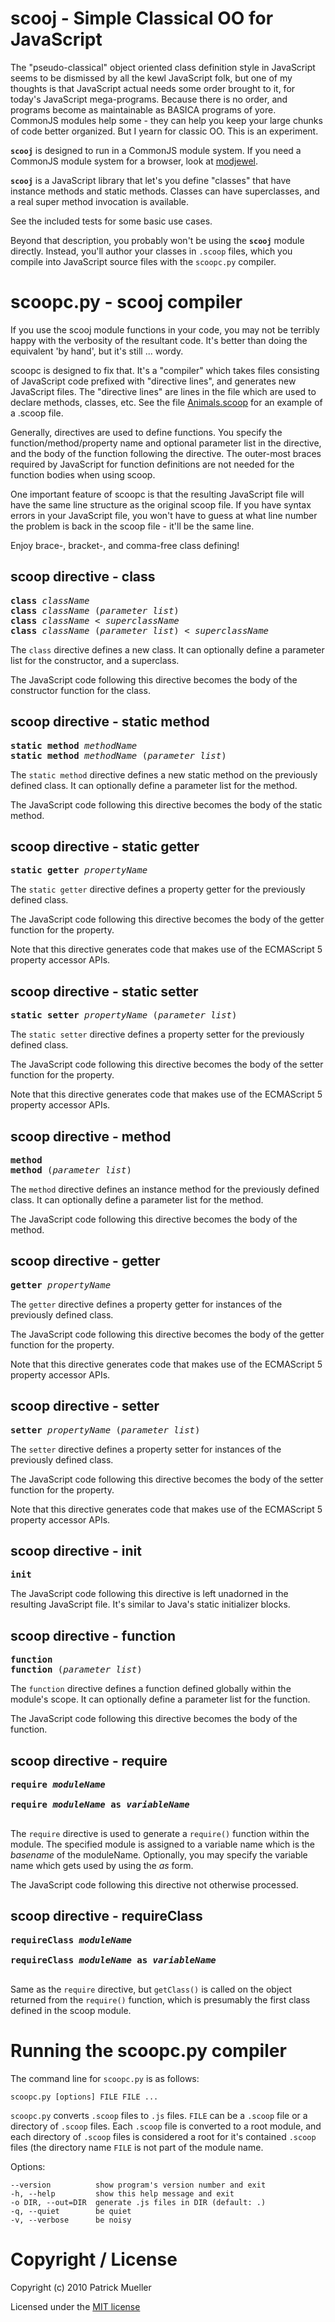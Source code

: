 scooj - Simple Classical OO for JavaScript
===============================================================================

The "pseudo-classical" object oriented class definition style in JavaScript 
seems to be dismissed by all the kewl JavaScript folk, but one of my
thoughts is that JavaScript actual needs some order brought to it, for
today's JavaScript mega-programs.  Because there is no order, and
programs become as maintainable as BASICA programs of yore. CommonJS
modules help some - they can help you keep your large chunks of code
better organized.  But I yearn for classic OO.  This is an experiment.

**`scooj`** is designed to run in a CommonJS module system.  If you need
a CommonJS module system for a browser, look at 
[modjewel](https://github.com/pmuellr/modjewel). 

**`scooj`** is a JavaScript library that let's you define "classes" that have
instance methods and static methods.  Classes can have superclasses, and
a real super method invocation is available.

See the included tests for some basic use cases.

Beyond that description, you probably won't be using the **`scooj`** module
directly.  Instead, you'll author your classes in `.scoop` files, which you
compile into JavaScript source files with the `scoopc.py` compiler.


scoopc.py - scooj compiler
===============================================================================

If you use the scooj module functions in your code, you may not be terribly
happy with the verbosity of the resultant code.  It's better than doing
the equivalent 'by hand', but it's still ... wordy.

scoopc is designed to fix that.  It's a "compiler" which takes files consisting
of JavaScript code prefixed with "directive lines", and generates new 
JavaScript files.  The "directive lines" are lines in the file which are used
to declare methods, classes, etc.  See the file 
[Animals.scoop](https://github.com/pmuellr/scooj/blob/master/test-cases/scoop/Animals.scoop) for an example of a
.scoop file.

Generally, directives are used to define functions.  You specify the
function/method/property name and optional parameter list in the
directive, and the body of the function following the directive.  The
outer-most braces required by JavaScript for function definitions are not
needed for the function bodies when using scoop.

One important feature of scoopc is that the resulting JavaScript file will
have the same line structure as the original scoop file.  If you have syntax
errors in your JavaScript file, you won't have to guess at what line number
the problem is back in the scoop file - it'll be the same line.

Enjoy brace-, bracket-, and comma-free class defining!


scoop directive - class
-------------------------------------------------------------------------------

<pre>
<b>class</b> <i>className</i>
<b>class</b> <i>className</i> (<i>parameter list</i>)
<b>class</b> <i>className</i> &lt; <i>superclassName</i>
<b>class</b> <i>className</i> (<i>parameter list</i>) < <i>superclassName</i>
</pre>

The `class` directive defines a new class.  It can optionally define a parameter 
list for the constructor, and a superclass.

The JavaScript code following this directive becomes 
the body of the constructor function for the class.


scoop directive - static method
-------------------------------------------------------------------------------

<pre>
<b>static method</b> <i>methodName</i>
<b>static method</b> <i>methodName</i> (<i>parameter list</i>)
</pre>

The `static method` directive defines a new static method on the previously
defined class.
It can optionally define a parameter list for the method.

The JavaScript code following this directive becomes 
the body of the static method.


scoop directive - static getter
-------------------------------------------------------------------------------

<pre>
<b>static getter</b> <i>propertyName</i>
</pre>

The `static getter` directive defines a property getter for the previously
defined class.

The JavaScript code following this directive becomes 
the body of the getter function for the property.

Note that this directive generates code that makes use of the 
ECMAScript 5 property accessor APIs.


scoop directive - static setter
-------------------------------------------------------------------------------

<pre>
<b>static setter</b> <i>propertyName</i> (<i>parameter list</i>)
</pre>

The `static setter` directive defines a property setter for the previously
defined class.

The JavaScript code following this directive becomes 
the body of the setter function for the property.

Note that this directive generates code that makes use of the 
ECMAScript 5 property accessor APIs.


scoop directive - method
-------------------------------------------------------------------------------

<pre>
<b>method</b>
<b>method</b> (<i>parameter list</i>)
</pre>

The `method` directive defines an instance method for the previously defined
class.
It can optionally define a parameter list for the method.

The JavaScript code following this directive becomes 
the body of the method.


scoop directive - getter
-------------------------------------------------------------------------------

<pre>
<b>getter</b> <i>propertyName</i>
</pre>

The `getter` directive defines a property getter for instances of the previously
defined class.

The JavaScript code following this directive becomes 
the body of the getter function for the property.

Note that this directive generates code that makes use of the 
ECMAScript 5 property accessor APIs.


scoop directive - setter
-------------------------------------------------------------------------------

<pre>
<b>setter</b> <i>propertyName</i> (<i>parameter list</i>)
</pre>

The `setter` directive defines a property setter for instances of the previously
defined class.

The JavaScript code following this directive becomes 
the body of the setter function for the property.

Note that this directive generates code that makes use of the 
ECMAScript 5 property accessor APIs.


scoop directive - init
-------------------------------------------------------------------------------

<pre>
<b>init</b>
</pre>

The JavaScript code following this directive is left
unadorned in the resulting JavaScript file. It's similar to
Java's static initializer blocks.


scoop directive - function
-------------------------------------------------------------------------------

<pre>
<b>function</b>
<b>function</b> (<i>parameter list</i>)
</pre>

The `function` directive defines a function defined globally within the
module's scope.
It can optionally define a parameter list for the function.

The JavaScript code following this directive becomes 
the body of the function.


scoop directive - require
-------------------------------------------------------------------------------

<pre>
<b>require <i>moduleName</i></b><br>
<b>require <i>moduleName</i> as <i>variableName</i></b><br>
</pre>

The `require` directive is used to generate a `require()` function within the
module.  The specified module is assigned to a variable name which
is the _basename_ of the moduleName.  Optionally, you may specify the
variable name which gets used by using the _as_ form.

The JavaScript code following this directive not otherwise processed.


scoop directive - requireClass
-------------------------------------------------------------------------------

<pre>
<b>requireClass <i>moduleName</i></b><br>
<b>requireClass <i>moduleName</i> as <i>variableName</i></b><br>
</pre>

Same as the `require` directive, but `getClass()` is called on the
object returned from the `require()` function, which is presumably
the first class defined in the scoop module.


Running the scoopc.py compiler
===============================================================================

The command line for `scoopc.py` is as follows:

```
scoopc.py [options] FILE FILE ...
```

`scoopc.py` converts `.scoop` files to `.js` files.  `FILE` can be a `.scoop` 
file or a directory
of `.scoop` files.  Each `.scoop` file is converted to a  root module, and each
directory of `.scoop` files is considered a root for it's contained `.scoop` files
(the directory name `FILE` is not part of the module name.
    
Options:

```
--version          show program's version number and exit
-h, --help         show this help message and exit
-o DIR, --out=DIR  generate .js files in DIR (default: .)
-q, --quiet        be quiet
-v, --verbose      be noisy
```

Copyright / License
===============================================================================

Copyright (c) 2010 Patrick Mueller

Licensed under the 
[MIT license](http://www.opensource.org/licenses/mit-license.php)
